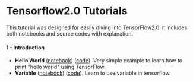 
# Tensorflow2.0 Tutorials
This tutorial was designed for easily diving into TensorFlow2.0.  it includes both notebooks and source codes with explanation.

#### 1 - Introduction
- **Hello World** ([notebook](1-Introduction/helloworld.ipynb)) ([code](1-Introduction/helloworld.py)). Very simple example to learn how to print "hello world" using TensorFlow.
- **Variable** ([notebook](1-Introduction/variable.ipynb)) ([code](1-Introduction/variable.py)). Learn to use variable in tensorflow.
